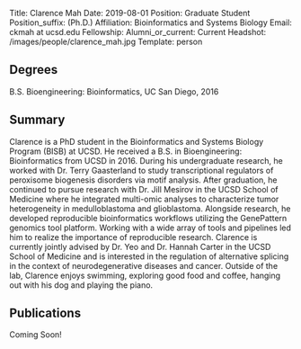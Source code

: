 Title: Clarence Mah
Date: 2019-08-01
Position: Graduate Student
Position_suffix: (Ph.D.)
Affiliation: Bioinformatics and Systems Biology
Email: ckmah at ucsd.edu
Fellowship:
Alumni_or_current: Current
Headshot: /images/people/clarence_mah.jpg
Template: person
<!-- Status: draft -->

## Degrees
B.S. Bioengineering: Bioinformatics, UC San Diego, 2016<br>


## Summary
Clarence is a PhD student in the Bioinformatics and Systems Biology Program (BISB) at UCSD. He received a B.S. in Bioengineering: Bioinformatics from UCSD in 2016. During his undergraduate research, he worked with Dr. Terry Gaasterland to study transcriptional regulators of peroxisome biogenesis disorders via motif analysis. After graduation, he continued to pursue research with Dr. Jill Mesirov in the UCSD School of Medicine where he integrated multi-omic analyses to characterize tumor heterogeneity in medulloblastoma and glioblastoma. Alongside research, he developed reproducible bioinformatics workflows utilizing the GenePattern genomics tool platform. Working with a wide array of tools and pipelines led him to realize the importance of reproducible research. Clarence is currently jointly advised by Dr. Yeo and Dr. Hannah Carter in the UCSD School of Medicine and is interested in the regulation of alternative splicing in the context of neurodegenerative diseases and cancer. Outside of the lab, Clarence enjoys swimming, exploring good food and coffee, hanging out with his dog and playing the piano.


## Publications
Coming Soon!
